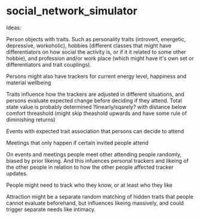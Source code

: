 # social_network_simulator

Ideas:

Person objects with traits. Such as personality traits (introvert, energetic, depressive, workoholic), hobbies (different classes that might have differentiators on how social the activity is, or if it it related to some other hobbie), and profession and/or work place (which might have it's own set or differentiators and trait couplings).

Persons might also have trackers for current energy level, happiness and material wellbeing

Traits influence how the trackers are adjusted in different situations, and persons evaluate expected change before deciding if they attend. Total state value is probably determined ?linearly/sqarely? with distance below comfort threashold (might skip theashold upwards and have some rule of diminishing returns)

Events with expected trait association that persons can decide to attend

Meetings that only happen if certain invited people attend

On events and meetings people meet other attending people randomly, biased by prior likeing. And this infuences personal trackers and likeing of the other people in relation to how the other people affected tracker updates.

People might need to track who they know, or at least who they like

Attraction might be a separate random matching of hidden traits that people cannot evaluate beforehand, but influences likeing massively, and could trigger separate needs like intimacy.
